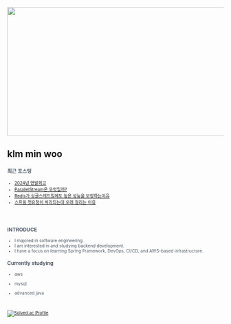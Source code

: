 
<div align="center">
  
<a href="https://github.com/devxb/gitanimals">
<img
  src="https://render.gitanimals.org/farms/minwoo1999"
  width="600"
  height="300"
/>
</a>
</div>

## klm min woo

<span style="color:#4E5968; font-size:10px;">

### 최근 포스팅
- [2024년 연말회고](https://minwoo-it-factory.tistory.com/entry/2024%EB%85%84-%EC%97%B0%EB%A7%90%ED%9A%8C%EA%B3%A0)<br>
- [ParallelStream은 무엇일까?](https://minwoo-it-factory.tistory.com/entry/ParallelStream%EC%9D%80-%EB%AC%B4%EC%97%87%EC%9D%BC%EA%B9%8C)<br>
- [Redis가 싱글스레드임에도 높은 성능을 보장하는이유](https://minwoo-it-factory.tistory.com/entry/Redis%EA%B0%80-%EC%8B%B1%EA%B8%80%EC%8A%A4%EB%A0%88%EB%93%9C%EC%9E%84%EC%97%90%EB%8F%84-%EB%86%92%EC%9D%80-%EC%84%B1%EB%8A%A5%EC%9D%84-%EB%B3%B4%EC%9E%A5%ED%95%98%EB%8A%94%EC%9D%B4%EC%9C%A0)<br>
- [스프링 첫요청이 처리되는데 오래 걸리는 이유](https://minwoo-it-factory.tistory.com/entry/%EC%8A%A4%ED%94%84%EB%A7%81-%EC%B2%AB%EC%9A%94%EC%B2%AD%EC%9D%B4-%EC%B2%98%EB%A6%AC%EB%90%98%EB%8A%94%EB%8D%B0-%EC%98%A4%EB%9E%98-%EA%B1%B8%EB%A6%AC%EB%8A%94-%EC%9D%B4%EC%9C%A0)<br>

<br><br>

### INTRODUCE

  
- I majored in software engineering.
- I am interested in and studying backend development.
- I have a focus on learning Spring Framework, DevOps, CI/CD, and AWS-based infrastructure.

### Currently studying 

* aws

* mysql
 
* advanced java


<br><br>
[![Solved.ac Profile](http://mazassumnida.wtf/api/v2/generate_badge?boj=kbsserver)](https://solved.ac/kbsserver/)
</div>
